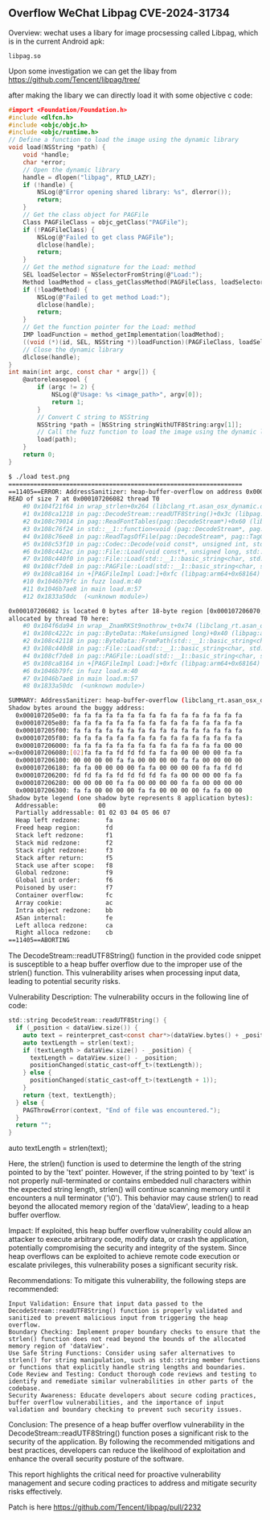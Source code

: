 
## Overflow WeChat Libpag CVE-2024-31734 
Overview:
wechat uses a libary for image procsessing called Libpag, which is in the current Android apk:
```
libpag.so
```
Upon some investigation we can get the libay from 
https://github.com/Tencent/libpag/tree/

after making the libary we can directly load it with some objective c code:
```c
#import <Foundation/Foundation.h>
#include <dlfcn.h>
#include <objc/objc.h>
#include <objc/runtime.h>
// Define a function to load the image using the dynamic library
void load(NSString *path) {
    void *handle;
    char *error;
    // Open the dynamic library
    handle = dlopen("libpag", RTLD_LAZY);
    if (!handle) {
        NSLog(@"Error opening shared library: %s", dlerror());
        return;
    }
    // Get the class object for PAGFile
    Class PAGFileClass = objc_getClass("PAGFile");
    if (!PAGFileClass) {
        NSLog(@"Failed to get class PAGFile");
        dlclose(handle);
        return;
    }
    // Get the method signature for the Load: method
    SEL loadSelector = NSSelectorFromString(@"Load:");
    Method loadMethod = class_getClassMethod(PAGFileClass, loadSelector);
    if (!loadMethod) {
        NSLog(@"Failed to get method Load:");
        dlclose(handle);
        return;
    }
    // Get the function pointer for the Load: method
    IMP loadFunction = method_getImplementation(loadMethod);
    ((void (*)(id, SEL, NSString *))loadFunction)(PAGFileClass, loadSelector, path);
    // Close the dynamic library
    dlclose(handle);
}
int main(int argc, const char * argv[]) {
    @autoreleasepool {
        if (argc != 2) {
            NSLog(@"Usage: %s <image_path>", argv[0]);
            return 1;
        }
        // Convert C string to NSString
        NSString *path = [NSString stringWithUTF8String:argv[1]];
        // Call the fuzz function to load the image using the dynamic library
        load(path);
    }
    return 0;
}
```
```bash
$ ./load test.png 
=================================================================
==11405==ERROR: AddressSanitizer: heap-buffer-overflow on address 0x000107206082 at pc 0x000104f21f68 bp 0x00016b74abd0 sp 0x00016b74a390
READ of size 7 at 0x000107206082 thread T0
    #0 0x104f21f64 in wrap_strlen+0x264 (libclang_rt.asan_osx_dynamic.dylib:arm64e+0x15f64)
    #1 0x108ca1218 in pag::DecodeStream::readUTF8String()+0x3c (libpag:arm64+0x61218)
    #2 0x108c79014 in pag::ReadFontTables(pag::DecodeStream*)+0x60 (libpag:arm64+0x39014)
    #3 0x108c76f24 in std::__1::function<void (pag::DecodeStream*, pag::CodecContext*)>::operator()(pag::DecodeStream*, pag::CodecContext*) const+0x28 (libpag:arm64+0x36f24)
    #4 0x108c76ee8 in pag::ReadTagsOfFile(pag::DecodeStream*, pag::TagCode, pag::CodecContext*)+0x3c (libpag:arm64+0x36ee8)
    #5 0x108c53f10 in pag::Codec::Decode(void const*, unsigned int, std::__1::basic_string<char, std::__1::char_traits<char>, std::__1::allocator<char>> const&)+0x11c (libpag:arm64+0x13f10)
    #6 0x108c442ac in pag::File::Load(void const*, unsigned long, std::__1::basic_string<char, std::__1::char_traits<char>, std::__1::allocator<char>> const&, std::__1::basic_string<char, std::__1::char_traits<char>, std::__1::allocator<char>> const&)+0x16c (libpag:arm64+0x42ac)
    #7 0x108c440f0 in pag::File::Load(std::__1::basic_string<char, std::__1::char_traits<char>, std::__1::allocator<char>> const&, std::__1::basic_string<char, std::__1::char_traits<char>, std::__1::allocator<char>> const&)+0x34 (libpag:arm64+0x40f0)
    #8 0x108cf7de8 in pag::PAGFile::Load(std::__1::basic_string<char, std::__1::char_traits<char>, std::__1::allocator<char>> const&, std::__1::basic_string<char, std::__1::char_traits<char>, std::__1::allocator<char>> const&)+0x18 (libpag:arm64+0xb7de8)
    #9 0x108ca8164 in +[PAGFileImpl Load:]+0xfc (libpag:arm64+0x68164)
    #10 0x1046b79fc in fuzz load.m:40
    #11 0x1046b7ae8 in main load.m:57
    #12 0x1833a50dc  (<unknown module>)

0x000107206082 is located 0 bytes after 18-byte region [0x000107206070,0x000107206082)
allocated by thread T0 here:
    #0 0x104f6da94 in wrap__ZnamRKSt9nothrow_t+0x74 (libclang_rt.asan_osx_dynamic.dylib:arm64e+0x61a94)
    #1 0x108c4222c in pag::ByteData::Make(unsigned long)+0x40 (libpag:arm64+0x222c)
    #2 0x108c42118 in pag::ByteData::FromPath(std::__1::basic_string<char, std::__1::char_traits<char>, std::__1::allocator<char>> const&)+0x38 (libpag:arm64+0x2118)
    #3 0x108c440d8 in pag::File::Load(std::__1::basic_string<char, std::__1::char_traits<char>, std::__1::allocator<char>> const&, std::__1::basic_string<char, std::__1::char_traits<char>, std::__1::allocator<char>> const&)+0x1c (libpag:arm64+0x40d8)
    #4 0x108cf7de8 in pag::PAGFile::Load(std::__1::basic_string<char, std::__1::char_traits<char>, std::__1::allocator<char>> const&, std::__1::basic_string<char, std::__1::char_traits<char>, std::__1::allocator<char>> const&)+0x18 (libpag:arm64+0xb7de8)
    #5 0x108ca8164 in +[PAGFileImpl Load:]+0xfc (libpag:arm64+0x68164)
    #6 0x1046b79fc in fuzz load.m:40
    #7 0x1046b7ae8 in main load.m:57
    #8 0x1833a50dc  (<unknown module>)

SUMMARY: AddressSanitizer: heap-buffer-overflow (libclang_rt.asan_osx_dynamic.dylib:arm64e+0x15f64) in wrap_strlen+0x264
Shadow bytes around the buggy address:
  0x000107205e00: fa fa fa fa fa fa fa fa fa fa fa fa fa fa fa fa
  0x000107205e80: fa fa fa fa fa fa fa fa fa fa fa fa fa fa fa fa
  0x000107205f00: fa fa fa fa fa fa fa fa fa fa fa fa fa fa fa fa
  0x000107205f80: fa fa fa fa fa fa fa fa fa fa fa fa fa fa fa fa
  0x000107206000: fa fa fa fa fa fa fa fa fa fa fa fa fa fa 00 00
=>0x000107206080:[02]fa fa fa fd fd fd fa fa fa 00 00 00 00 fa fa
  0x000107206100: 00 00 00 00 fa fa 00 00 00 00 fa fa 00 00 00 00
  0x000107206180: fa fa 00 00 00 00 fa fa 00 00 00 00 fa fa fd fd
  0x000107206200: fd fd fa fa fd fd fd fd fa fa 00 00 00 00 fa fa
  0x000107206280: 00 00 00 00 fa fa 00 00 00 00 fa fa 00 00 00 00
  0x000107206300: fa fa 00 00 00 00 fa fa 00 00 00 00 fa fa 00 00
Shadow byte legend (one shadow byte represents 8 application bytes):
  Addressable:           00
  Partially addressable: 01 02 03 04 05 06 07 
  Heap left redzone:       fa
  Freed heap region:       fd
  Stack left redzone:      f1
  Stack mid redzone:       f2
  Stack right redzone:     f3
  Stack after return:      f5
  Stack use after scope:   f8
  Global redzone:          f9
  Global init order:       f6
  Poisoned by user:        f7
  Container overflow:      fc
  Array cookie:            ac
  Intra object redzone:    bb
  ASan internal:           fe
  Left alloca redzone:     ca
  Right alloca redzone:    cb
==11405==ABORTING
```
The DecodeStream::readUTF8String() function in the provided code snippet is susceptible to a heap buffer overflow due to the improper use of the strlen() function. This vulnerability arises when processing input data, leading to potential security risks.

Vulnerability Description:
The vulnerability occurs in the following line of code:

```c 
std::string DecodeStream::readUTF8String() {
  if (_position < dataView.size()) {
    auto text = reinterpret_cast<const char*>(dataView.bytes() + _position);
    auto textLength = strlen(text);
    if (textLength > dataView.size() - _position) {
      textLength = dataView.size() - _position;
      positionChanged(static_cast<off_t>(textLength));
    } else {
      positionChanged(static_cast<off_t>(textLength + 1));
    }
    return {text, textLength};
  } else {
    PAGThrowError(context, "End of file was encountered.");
  }
  return "";
}
```

auto textLength = strlen(text);

Here, the strlen() function is used to determine the length of the string pointed to by the 'text' pointer. However, if the string pointed to by 'text' is not properly null-terminated or contains embedded null characters within the expected string length, strlen() will continue scanning memory until it encounters a null terminator ('\0'). This behavior may cause strlen() to read beyond the allocated memory region of the 'dataView', leading to a heap buffer overflow.

Impact:
If exploited, this heap buffer overflow vulnerability could allow an attacker to execute arbitrary code, modify data, or crash the application, potentially compromising the security and integrity of the system. Since heap overflows can be exploited to achieve remote code execution or escalate privileges, this vulnerability poses a significant security risk.

Recommendations:
To mitigate this vulnerability, the following steps are recommended:

    Input Validation: Ensure that input data passed to the DecodeStream::readUTF8String() function is properly validated and sanitized to prevent malicious input from triggering the heap overflow.
    Boundary Checking: Implement proper boundary checks to ensure that the strlen() function does not read beyond the bounds of the allocated memory region of 'dataView'.
    Use Safe String Functions: Consider using safer alternatives to strlen() for string manipulation, such as std::string member functions or functions that explicitly handle string lengths and boundaries.
    Code Review and Testing: Conduct thorough code reviews and testing to identify and remediate similar vulnerabilities in other parts of the codebase.
    Security Awareness: Educate developers about secure coding practices, buffer overflow vulnerabilities, and the importance of input validation and boundary checking to prevent such security issues.

Conclusion:
The presence of a heap buffer overflow vulnerability in the DecodeStream::readUTF8String() function poses a significant risk to the security of the application. By following the recommended mitigations and best practices, developers can reduce the likelihood of exploitation and enhance the overall security posture of the software.

This report highlights the critical need for proactive vulnerability management and secure coding practices to address and mitigate security risks effectively.


Patch is here https://github.com/Tencent/libpag/pull/2232 
